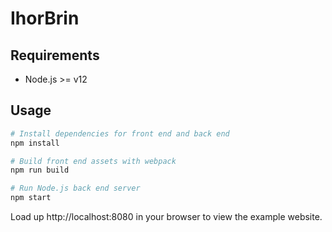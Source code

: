 # IhorBrin

## Requirements

- Node.js >= v12

## Usage

```bash
# Install dependencies for front end and back end
npm install

# Build front end assets with webpack
npm run build

# Run Node.js back end server
npm start
```

Load up http://localhost:8080 in your browser to view the example website.

